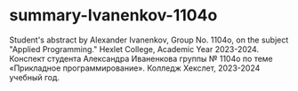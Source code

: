# summary-Ivanenkov-1104o
Student's abstract by Alexander Ivanenkov, Group No. 1104o, on the subject "Applied Programming." 
Hexlet College, Academic Year 2023-2024.
Конспект студента Александра Иваненкова группы № 1104о по теме «Прикладное программирование».
Колледж Хекслет, 2023-2024 учебный год.
